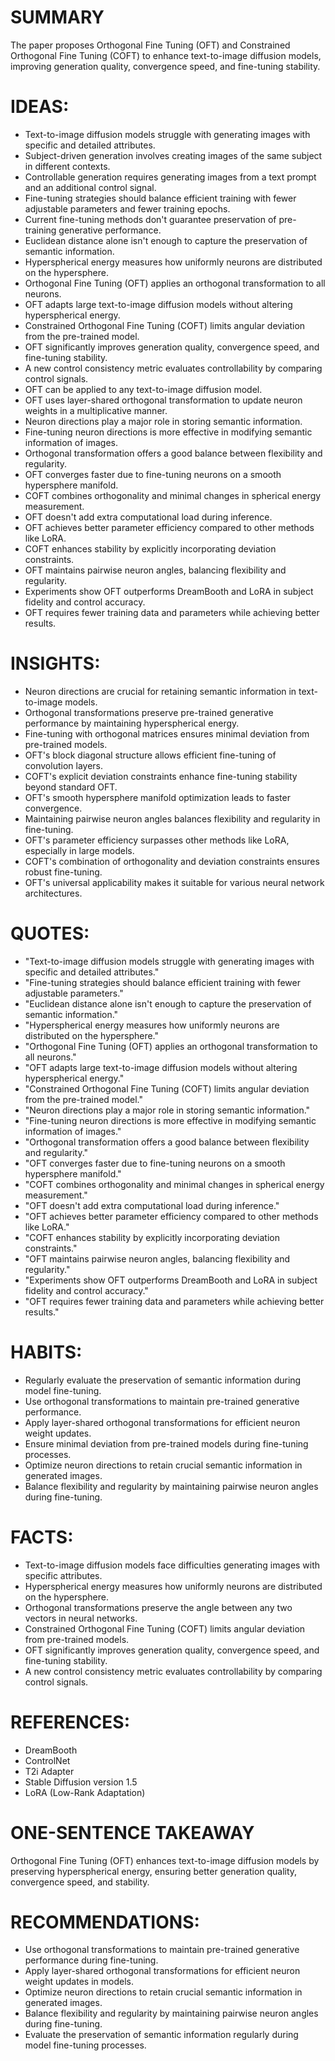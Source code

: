 # SUMMARY
The paper proposes Orthogonal Fine Tuning (OFT) and Constrained Orthogonal Fine Tuning (COFT) to enhance text-to-image diffusion models, improving generation quality, convergence speed, and fine-tuning stability.

# IDEAS:
- Text-to-image diffusion models struggle with generating images with specific and detailed attributes.
- Subject-driven generation involves creating images of the same subject in different contexts.
- Controllable generation requires generating images from a text prompt and an additional control signal.
- Fine-tuning strategies should balance efficient training with fewer adjustable parameters and fewer training epochs.
- Current fine-tuning methods don't guarantee preservation of pre-training generative performance.
- Euclidean distance alone isn't enough to capture the preservation of semantic information.
- Hyperspherical energy measures how uniformly neurons are distributed on the hypersphere.
- Orthogonal Fine Tuning (OFT) applies an orthogonal transformation to all neurons.
- OFT adapts large text-to-image diffusion models without altering hyperspherical energy.
- Constrained Orthogonal Fine Tuning (COFT) limits angular deviation from the pre-trained model.
- OFT significantly improves generation quality, convergence speed, and fine-tuning stability.
- A new control consistency metric evaluates controllability by comparing control signals.
- OFT can be applied to any text-to-image diffusion model.
- OFT uses layer-shared orthogonal transformation to update neuron weights in a multiplicative manner.
- Neuron directions play a major role in storing semantic information.
- Fine-tuning neuron directions is more effective in modifying semantic information of images.
- Orthogonal transformation offers a good balance between flexibility and regularity.
- OFT converges faster due to fine-tuning neurons on a smooth hypersphere manifold.
- COFT combines orthogonality and minimal changes in spherical energy measurement.
- OFT doesn't add extra computational load during inference.
- OFT achieves better parameter efficiency compared to other methods like LoRA.
- COFT enhances stability by explicitly incorporating deviation constraints.
- OFT maintains pairwise neuron angles, balancing flexibility and regularity.
- Experiments show OFT outperforms DreamBooth and LoRA in subject fidelity and control accuracy.
- OFT requires fewer training data and parameters while achieving better results.

# INSIGHTS:
- Neuron directions are crucial for retaining semantic information in text-to-image models.
- Orthogonal transformations preserve pre-trained generative performance by maintaining hyperspherical energy.
- Fine-tuning with orthogonal matrices ensures minimal deviation from pre-trained models.
- OFT's block diagonal structure allows efficient fine-tuning of convolution layers.
- COFT's explicit deviation constraints enhance fine-tuning stability beyond standard OFT.
- OFT's smooth hypersphere manifold optimization leads to faster convergence.
- Maintaining pairwise neuron angles balances flexibility and regularity in fine-tuning.
- OFT's parameter efficiency surpasses other methods like LoRA, especially in large models.
- COFT's combination of orthogonality and deviation constraints ensures robust fine-tuning.
- OFT's universal applicability makes it suitable for various neural network architectures.

# QUOTES:
- "Text-to-image diffusion models struggle with generating images with specific and detailed attributes."
- "Fine-tuning strategies should balance efficient training with fewer adjustable parameters."
- "Euclidean distance alone isn't enough to capture the preservation of semantic information."
- "Hyperspherical energy measures how uniformly neurons are distributed on the hypersphere."
- "Orthogonal Fine Tuning (OFT) applies an orthogonal transformation to all neurons."
- "OFT adapts large text-to-image diffusion models without altering hyperspherical energy."
- "Constrained Orthogonal Fine Tuning (COFT) limits angular deviation from the pre-trained model."
- "Neuron directions play a major role in storing semantic information."
- "Fine-tuning neuron directions is more effective in modifying semantic information of images."
- "Orthogonal transformation offers a good balance between flexibility and regularity."
- "OFT converges faster due to fine-tuning neurons on a smooth hypersphere manifold."
- "COFT combines orthogonality and minimal changes in spherical energy measurement."
- "OFT doesn't add extra computational load during inference."
- "OFT achieves better parameter efficiency compared to other methods like LoRA."
- "COFT enhances stability by explicitly incorporating deviation constraints."
- "OFT maintains pairwise neuron angles, balancing flexibility and regularity."
- "Experiments show OFT outperforms DreamBooth and LoRA in subject fidelity and control accuracy."
- "OFT requires fewer training data and parameters while achieving better results."

# HABITS:
- Regularly evaluate the preservation of semantic information during model fine-tuning.
- Use orthogonal transformations to maintain pre-trained generative performance.
- Apply layer-shared orthogonal transformations for efficient neuron weight updates.
- Ensure minimal deviation from pre-trained models during fine-tuning processes.
- Optimize neuron directions to retain crucial semantic information in generated images.
- Balance flexibility and regularity by maintaining pairwise neuron angles during fine-tuning.

# FACTS:
- Text-to-image diffusion models face difficulties generating images with specific attributes.
- Hyperspherical energy measures how uniformly neurons are distributed on the hypersphere.
- Orthogonal transformations preserve the angle between any two vectors in neural networks.
- Constrained Orthogonal Fine Tuning (COFT) limits angular deviation from pre-trained models.
- OFT significantly improves generation quality, convergence speed, and fine-tuning stability.
- A new control consistency metric evaluates controllability by comparing control signals.

# REFERENCES:
- DreamBooth
- ControlNet
- T2i Adapter
- Stable Diffusion version 1.5
- LoRA (Low-Rank Adaptation)
  
# ONE-SENTENCE TAKEAWAY
Orthogonal Fine Tuning (OFT) enhances text-to-image diffusion models by preserving hyperspherical energy, ensuring better generation quality, convergence speed, and stability.

# RECOMMENDATIONS:
- Use orthogonal transformations to maintain pre-trained generative performance during fine-tuning.
- Apply layer-shared orthogonal transformations for efficient neuron weight updates in models.
- Optimize neuron directions to retain crucial semantic information in generated images.
- Balance flexibility and regularity by maintaining pairwise neuron angles during fine-tuning.
- Evaluate the preservation of semantic information regularly during model fine-tuning processes.